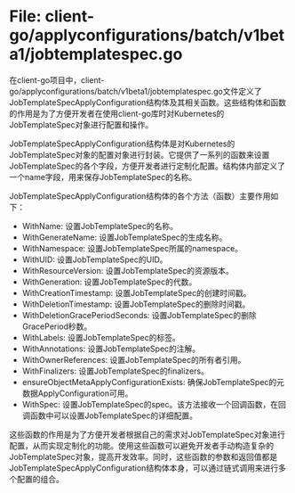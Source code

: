 # File: client-go/applyconfigurations/batch/v1beta1/jobtemplatespec.go

在client-go项目中，client-go/applyconfigurations/batch/v1beta1/jobtemplatespec.go文件定义了JobTemplateSpecApplyConfiguration结构体及其相关函数。这些结构体和函数的作用是为了方便开发者在使用client-go库时对Kubernetes的JobTemplateSpec对象进行配置和操作。

JobTemplateSpecApplyConfiguration结构体是对Kubernetes的JobTemplateSpec对象的配置对象进行封装。它提供了一系列的函数来设置JobTemplateSpec的各个字段，方便开发者进行定制化配置。结构体内部定义了一个name字段，用来保存JobTemplateSpec的名称。

JobTemplateSpecApplyConfiguration结构体的各个方法（函数）主要作用如下：

- WithName: 设置JobTemplateSpec的名称。
- WithGenerateName: 设置JobTemplateSpec的生成名称。
- WithNamespace: 设置JobTemplateSpec所属的namespace。
- WithUID: 设置JobTemplateSpec的UID。
- WithResourceVersion: 设置JobTemplateSpec的资源版本。
- WithGeneration: 设置JobTemplateSpec的代数。
- WithCreationTimestamp: 设置JobTemplateSpec的创建时间戳。
- WithDeletionTimestamp: 设置JobTemplateSpec的删除时间戳。
- WithDeletionGracePeriodSeconds: 设置JobTemplateSpec的删除GracePeriod秒数。
- WithLabels: 设置JobTemplateSpec的标签。
- WithAnnotations: 设置JobTemplateSpec的注解。
- WithOwnerReferences: 设置JobTemplateSpec的所有者引用。
- WithFinalizers: 设置JobTemplateSpec的finalizers。
- ensureObjectMetaApplyConfigurationExists: 确保JobTemplateSpec的元数据ApplyConfiguration可用。
- WithSpec: 设置JobTemplateSpec的spec。该方法接收一个回调函数，在回调函数中可以设置JobTemplateSpec的详细配置。

这些函数的作用是为了方便开发者根据自己的需求对JobTemplateSpec对象进行配置，从而实现定制化的功能。使用这些函数可以避免开发者手动构造复杂的JobTemplateSpec对象，提高开发效率。同时，这些函数的参数和返回值都是JobTemplateSpecApplyConfiguration结构体本身，可以通过链式调用来进行多个配置的组合。

